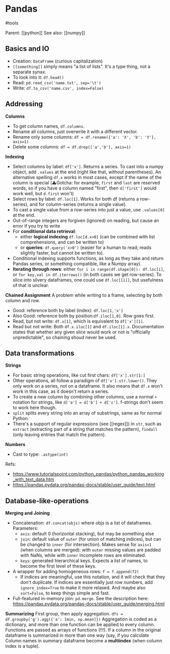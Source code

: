 # Pandas

#tools

Parent: [[python]]
See also: [[numpy]]

## Basics and IO
* Creation: `DataFrame` (curious capitalization)
* `[[something]]` simply means "a list of lists". It's a type thing, not a separate synax.
* To look into it: `df.head()`
* Read: `pd.read_csv('name.txt', sep='\t')`
* Write: `df.to_csv('name.csv', index=False)`

## Addressing

**Columns**
* To get column names, `df.columns`.
* Rename all columns, just overwrite it with a different vector.
* Rename  only some columns: `df = df.rename({'a': 'X', 'b': 'Y'}, axis=1)`
* Delete some columns: `df = df.drop(['a','b'], axis=1)`

**Indexing**
* Select columns by label: `df['x']`. Returns a series. To cast into a numpy object, add `.values` at the end (right like that, without parentheses). An alternative spelling `df.x` works in most cases, except if the name of the column is special (⚠️Gotcha: for example, `first` and `last` are reserved words, so if you have a column named "first", then `d['first']` would work well, but `d.first` won't)
* Select rows by label: `df.loc[1]`. Works for both df (returns a row-series), and for column-series (returns a single value).
* To cast a single value from a row-series into just a value, use `.values[0]` at the end.
* Out-of-range integers are forgiven (ignored) on reading, but cause an error if you try to write
* For **conditional data retrieval**: 
    * either **logical indexing** `df.loc[d.x>0]` (can be combined with list comprehensions, and can be written to) 
    * or **queries**: `df.query('x>0')` (easier for a human to read; reads slightly faster, but cannot be written to).
* Conditional indexing supports functions, as long as they take and return Pandas series, or something compatible, like a Numpy array).
* **Iterating through rows**: either `for i in range(df.shape[0]): df.loc[i]`, or `for key,val in df.iterrows()`  (in both cases we get row-series). To slice into slivery dataframes, one could use `df.loc[[i]]`, but usefulness of that is unclear.

**Chained Assignment**
A problem while writing to a frame, selecting by both column and row.
* Good: reference both by label (index): `df.loc[1,'x']`
* Also Good: reference both by position:`df.iloc[1,0]`. Row goes first. 
* Read, but not write: `df.x[1]`, which is equivalent to `df['x'][1]`.
* Read but not write: Both `df.x.iloc[1]` and `df.iloc[1].x`. Documentation states that whether any given slice would work or not is "officially unpredictable", so chaining shoud never be used.

## Data transformations

**Strings**
* For basic string operations, like cut first chars: `df['x'].str[1:]`
* Other operations, all follow a paradigm of `df['x'].str.lower()`. They only work on a series, not on a dataframe. It also means that `df.x` won't work in this case, as it doesn't return a series. 
* To create a new column by combining other columns, use a normal `+` notation for strings, like `d['a'] = d['b'] + d['c']`. f-strings don't seem to work here though.
* `split` splits every string into an array of substrings, same as for normal Python.
* There's a support of regular expressions (see [[regex]]) in `str`, such as `extract` (extracting part of a string that matches the pattern), `findall` (only leaving entries that match the pattern).

**Numbers**
* Cast to type: `.astype(int)`

Refs:
* https://www.tutorialspoint.com/python_pandas/python_pandas_working_with_text_data.htm
* https://pandas.pydata.org/pandas-docs/stable/user_guide/text.html

## Database-like-operations

**Merging and Joining**
* Concatenation: `df.concat(objs)` where objs is a list of dataframes. Parameters:
    * `axis`: default 0 (horizontal stacking), but may be something else
    * `join`: default value of `outer` (for union of matching indices), but can be changed to `inner` (for intersection). Makes sense for `axis=1` (when columns are merged): with `outer` missing values are padded with NaNs, while with `inner` incomplete rows are eliminated.
    * `keys`: generated hierarchical keys. Expects a list of names, to become the first level of these keys.
* A wrapper for adding homogeneous rows: `f = f.append(f2)`
    * If indices are meaningful, use this notation, and it will check that they don't duplicate. If indices are essentially just row numbers, add `ignore_index=True` to make it more relaxed. And maybe also `sort=False`, to keep things simple and fast.
* Full-featured in-memory join: `pd.merge`. See the description here: https://pandas.pydata.org/pandas-docs/stable/user_guide/merging.html

**Summarizing**
First group, then apply aggregation. `dfs = df.groupby('g').agg({'a': [min, np.mean]})` Aggregation is coded as a dictionary, and more than one function can be applied to every column. Functions are passed as arrays of functions (!!!). If a column in the original dataframe is summarized in more than one way (say, if you calculate Column names in summary dataframe become a **multiindex** (when column index is a tuple).
